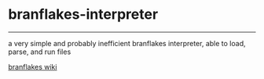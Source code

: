 # branflakes-interpreter
<hr/>
a very simple and probably inefficient branflakes interpreter, able to load, parse, and run files

[branflakes wiki](https://en.wikipedia.org/wiki/Brainfuck)